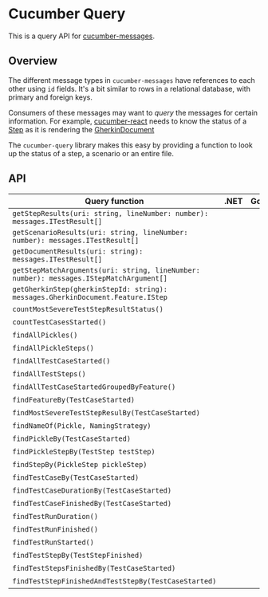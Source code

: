 # Cucumber Query

This is a query API for [cucumber-messages](../cucumber-messages).

## Overview

The different message types in `cucumber-messages` have references to each other
using `id` fields. It's a bit similar to rows in a relational database, with
primary and foreign keys.

Consumers of these messages may want to *query* the messages for certain information.
For example, [cucumber-react](https://github.com/cucumber/cucumber-react) needs to know the status of a [Step](../cucumber-messages/messages.md#io.cucumber.messages.GherkinDocument.Feature.Step) as it
is rendering the [GherkinDocument](../cucumber-messages/messages.md#io.cucumber.messages.GherkinDocument)

The `cucumber-query` library makes this easy by providing a function to look up the
status of a step, a scenario or an entire file.

## API

| Query function                                                                          | .NET | Go | Java | Ruby | TypeScript |
| --------------------------------------------------------------------------------------- | ---- | -- | ---- | ---- | ---------- |
| `getStepResults(uri: string, lineNumber: number): messages.ITestResult[]`               |      |    |      |      | ✓          |
| `getScenarioResults(uri: string, lineNumber: number): messages.ITestResult[]`           |      |    |      |      | ✓          |
| `getDocumentResults(uri: string): messages.ITestResult[]`                               |      |    |      |      | ✓          |
| `getStepMatchArguments(uri: string, lineNumber: number): messages.IStepMatchArgument[]` |      |    |      |      | ✓          |
| `getGherkinStep(gherkinStepId: string): messages.GherkinDocument.Feature.IStep`         |      |    |      |      | ✓          |
| `countMostSevereTestStepResultStatus()`                                                 |      |    | ✓    |      |            |
| `countTestCasesStarted()`                                                               |      |    | ✓    |      |            |
| `findAllPickles()`                                                                      |      |    | ✓    |      |            |
| `findAllPickleSteps()`                                                                  |      |    | ✓    |      |            |
| `findAllTestCaseStarted()`                                                              |      |    | ✓    |      |            |
| `findAllTestSteps()`                                                                    |      |    | ✓    |      |            |
| `findAllTestCaseStartedGroupedByFeature()`                                              |      |    | ✓    |      |            |
| `findFeatureBy(TestCaseStarted)`                                                        |      |    | ✓    |      |            |
| `findMostSevereTestStepResulBy(TestCaseStarted)`                                        |      |    | ✓    |      |            |
| `findNameOf(Pickle, NamingStrategy)`                                                    |      |    | ✓    |      |            |
| `findPickleBy(TestCaseStarted)`                                                         |      |    | ✓    |      |            |
| `findPickleStepBy(TestStep testStep)`                                                   |      |    | ✓    |      |            |
| `findStepBy(PickleStep pickleStep)`                                                     |      |    | ✓    |      |            |
| `findTestCaseBy(TestCaseStarted)`                                                       |      |    | ✓    |      |            |
| `findTestCaseDurationBy(TestCaseStarted)`                                               |      |    | ✓    |      |            |
| `findTestCaseFinishedBy(TestCaseStarted)`                                               |      |    | ✓    |      |            |
| `findTestRunDuration()`                                                                 |      |    | ✓    |      |            | 
| `findTestRunFinished()`                                                                 |      |    | ✓    |      |            |
| `findTestRunStarted()`                                                                  |      |    | ✓    |      |            |
| `findTestStepBy(TestStepFinished)`                                                      |      |    | ✓    |      |            |
| `findTestStepsFinishedBy(TestCaseStarted)`                                              |      |    | ✓    |      |            |
| `findTestStepFinishedAndTestStepBy(TestCaseStarted)`                                    |      |    | ✓    |      |            |
